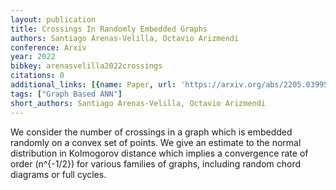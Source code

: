 ```yaml
---
layout: publication
title: Crossings In Randomly Embedded Graphs
authors: Santiago Arenas-Velilla, Octavio Arizmendi
conference: Arxiv
year: 2022
bibkey: arenasvelilla2022crossings
citations: 0
additional_links: [{name: Paper, url: 'https://arxiv.org/abs/2205.03995'}]
tags: ["Graph Based ANN"]
short_authors: Santiago Arenas-Velilla, Octavio Arizmendi
---
```

We consider the number of crossings in a graph which is embedded randomly on
a convex set of points. We give an estimate to the normal distribution in
Kolmogorov distance which implies a convergence rate of order \(n^\{-1/2\}\) for
various families of graphs, including random chord diagrams or full cycles.